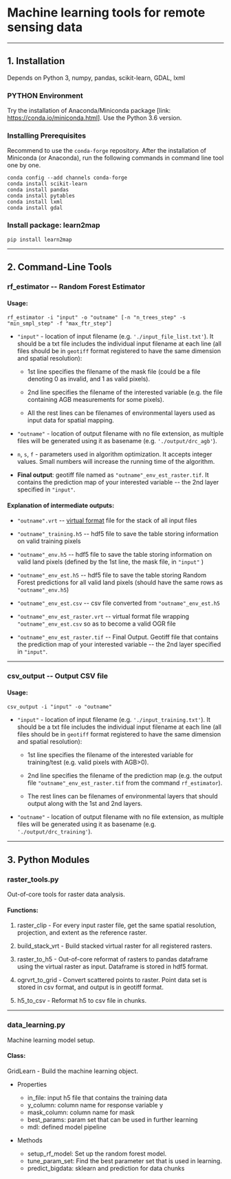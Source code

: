 # Machine learning tools for remote sensing data

---

## 1. Installation

Depends on Python 3, numpy, pandas, scikit-learn, GDAL, lxml

### PYTHON Environment

Try the installation of Anaconda/Miniconda package [link: <https://conda.io/miniconda.html>]. Use the Python 3.6 version.

### Installing Prerequisites

Recommend to use the `conda-forge` repository. After the installation of Miniconda (or Anaconda), run the following commands in command line tool one by one.

~~~~~~
conda config --add channels conda-forge
conda install scikit-learn
conda install pandas
conda install pytables
conda install lxml
conda install gdal
~~~~~~

### Install package: learn2map

~~~~~~
pip install learn2map
~~~~~~


---

## 2. Command-Line Tools

### rf_estimator -- Random Forest Estimator

#### Usage:

~~~~~~
rf_estimator -i "input" -o "outname" [-n "n_trees_step" -s "min_smpl_step" -f "max_ftr_step"]
~~~~~~

* `"input"` - location of input filename (e.g. `'./input_file_list.txt'`). It should be a txt file includes the individual input filename at each line (all files should be in `geotiff` format registered to have the same dimension and spatial resolution):

    - 1st line specifies the filename of the mask file (could be a file denoting 0 as invalid, and 1 as valid pixels).

    - 2nd line specifies the filename of the interested variable (e.g. the file containing AGB measurements for some pixels).

    - All the rest lines can be filenames of environmental layers used as input data for spatial mapping.

* `"outname"` - location of output filename with no file extension, as multiple files will be generated using it as basename (e.g. `'./output/drc_agb'`).

* `n`, `s`, `f` - parameters used in algorithm optimization. It accepts integer values. Small numbers will increase the running time of the algorithm.

* **Final output**: geotiff file named as `"outname"_env_est_raster.tif`. It contains the prediction map of your interested variable -- the 2nd layer specified in `"input"`.

#### Explanation of intermediate outputs:

* `"outname".vrt` -- [virtual format](http://www.gdal.org/drv_vrt.html) file for the stack of all input files

* `"outname"_training.h5` -- hdf5 file to save the table storing information on valid training pixels

* `"outname"_env.h5` -- hdf5 file to save the table storing information on valid land pixels (defined by the 1st line, the mask file, in `"input"` )

* `"outname"_env_est.h5` -- hdf5 file to save the table storing Random Forest predictions for all valid land pixels (should have the same rows as `"outname"_env.h5`)

* `"outname"_env_est.csv` -- csv file converted from `"outname"_env_est.h5`

* `"outname"_env_est_raster.vrt` -- virtual format file wrapping `"outname"_env_est.csv` so as to become a valid OGR file

* `"outname"_env_est_raster.tif` -- Final Output. Geotiff file that contains the prediction map of your interested variable -- the 2nd layer specified in `"input"`.

---

### csv_output -- Output CSV file

#### Usage:

~~~~~~
csv_output -i "input" -o "outname"
~~~~~~

* `"input"` - location of input filename (e.g. `'./input_training.txt'`). It should be a txt file includes the individual input filename at each line (all files should be in `geotiff` format registered to have the same dimension and spatial resolution):

    - 1st line specifies the filename of the interested variable for training/test (e.g. valid pixels with AGB>0).

    - 2nd line specifies the filename of the prediction map (e.g. the output file `"outname"_env_est_raster.tif` from the command `rf_estimator`).

    - The rest lines can be filenames of environmental layers that should output along with the 1st and 2nd layers.

* `"outname"` - location of output filename with no file extension, as multiple files will be generated using it as basename (e.g. `'./output/drc_training'`).

---

## 3. Python Modules

### raster_tools.py

Out-of-core tools for raster data analysis.

#### Functions:

1. raster_clip - For every input raster file, get the same spatial resolution,
projection, and extent as the reference raster.

2. build_stack_vrt - Build stacked virtual raster for all registered rasters.

3. raster_to_h5 - Out-of-core reformat of rasters to pandas dataframe using the
virtual raster as input. Dataframe is stored in hdf5 format.

4. ogrvrt_to_grid - Convert scattered points to raster. Point data set is stored
in csv format, and output is in geotiff format.

5. h5_to_csv - Reformat h5 to csv file in chunks.

---

### data_learning.py

Machine learning model setup.

#### Class:

GridLearn - Build the machine learning object.

* Properties
  - in_file: input h5 file that contains the training data
  - y_column: column name for response variable y
  - mask_column: column name for mask
  - best_params: param set that can be used in further learning
  - mdl: defined model pipeline

* Methods
  - setup_rf_model: Set up the random forest model.
  - tune_param_set: Find the best parameter set that is used in learning.
  - predict_bigdata: sklearn and prediction for data chunks
